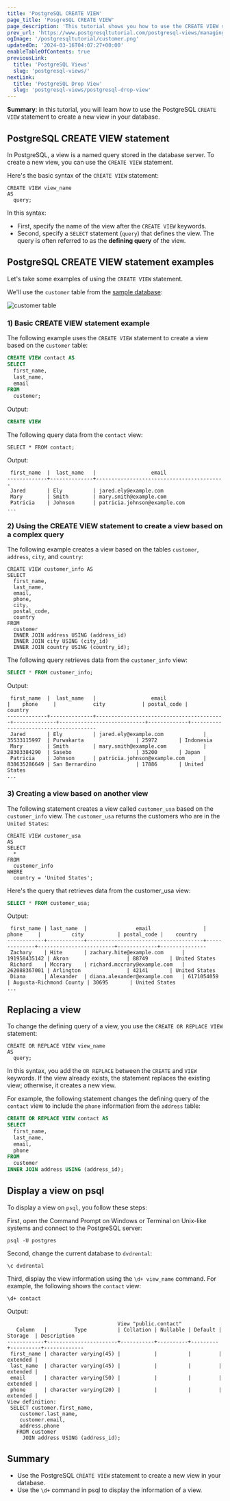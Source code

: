 ```yaml
---
title: 'PostgreSQL CREATE VIEW'
page_title: 'PosgreSQL CREATE VIEW'
page_description: 'This tutorial shows you how to use the CREATE VIEW statement to create a new view in your database.'
prev_url: 'https://www.postgresqltutorial.com/postgresql-views/managing-postgresql-views/'
ogImage: '/postgresqltutorial/customer.png'
updatedOn: '2024-03-16T04:07:27+00:00'
enableTableOfContents: true
previousLink:
  title: 'PostgreSQL Views'
  slug: 'postgresql-views/'
nextLink:
  title: 'PostgreSQL Drop View'
  slug: 'postgresql-views/postgresql-drop-view'
---
```


**Summary**: in this tutorial, you will learn how to use the PostgreSQL `CREATE VIEW` statement to create a new view in your database.

## PostgreSQL CREATE VIEW statement

In PostgreSQL, a view is a named query stored in the database server. To create a new view, you can use the `CREATE VIEW` statement.

Here's the basic syntax of the `CREATE VIEW` statement:

```phpsql
CREATE VIEW view_name
AS
  query;
```

In this syntax:

- First, specify the name of the view after the `CREATE VIEW` keywords.
- Second, specify a `SELECT` statement (`query`) that defines the view. The query is often referred to as the **defining query** of the view.

## PostgreSQL CREATE VIEW statement examples

Let's take some examples of using the `CREATE VIEW` statement.

We'll use the `customer` table from the [sample database](../postgresql-getting-started/postgresql-sample-database):

![customer table](/postgresqltutorial/customer.png)

### 1\) Basic CREATE VIEW statement example

The following example uses the `CREATE VIEW` statement to create a view based on the `customer` table:

```sql
CREATE VIEW contact AS
SELECT
  first_name,
  last_name,
  email
FROM
  customer;
```

Output:

```sql
CREATE VIEW
```

The following query data from the `contact` view:

```
SELECT * FROM contact;
```

Output:

```text
 first_name  |  last_name   |                  email
-------------+--------------+------------------------------------------
 Jared       | Ely          | jared.ely@example.com
 Mary        | Smith        | mary.smith@example.com
 Patricia    | Johnson      | patricia.johnson@example.com
...
```

### 2\) Using the CREATE VIEW statement to create a view based on a complex query

The following example creates a view based on the tables `customer`, `address`, `city`, and `country`:

```
CREATE VIEW customer_info AS
SELECT
  first_name,
  last_name,
  email,
  phone,
  city,
  postal_code,
  country
FROM
  customer
  INNER JOIN address USING (address_id)
  INNER JOIN city USING (city_id)
  INNER JOIN country USING (country_id);
```

The following query retrieves data from the `customer_info` view:

```sql
SELECT * FROM customer_info;
```

Output:

```
 first_name  |  last_name   |                  email                   |    phone     |            city            | postal_code |                country
-------------+--------------+------------------------------------------+--------------+----------------------------+-------------+---------------------------------------
 Jared       | Ely          | jared.ely@example.com             | 35533115997  | Purwakarta                 | 25972       | Indonesia
 Mary        | Smith        | mary.smith@example.com            | 28303384290  | Sasebo                     | 35200       | Japan
 Patricia    | Johnson      | patricia.johnson@example.com      | 838635286649 | San Bernardino             | 17886       | United States
...
```

### 3\) Creating a view based on another view

The following statement creates a view called `customer_usa` based on the `customer_info` view. The `customer_usa` returns the customers who are in the `United States`:

```
CREATE VIEW customer_usa
AS
SELECT
  *
FROM
  customer_info
WHERE
  country = 'United States';
```

Here's the query that retrieves data from the customer_usa view:

```sql
SELECT * FROM customer_usa;
```

Output:

```
 first_name | last_name  |                email                 |    phone     |          city           | postal_code |    country
------------+------------+--------------------------------------+--------------+-------------------------+-------------+---------------
 Zachary    | Hite       | zachary.hite@example.com      | 191958435142 | Akron                   | 88749       | United States
 Richard    | Mccrary    | richard.mccrary@example.com   | 262088367001 | Arlington               | 42141       | United States
 Diana      | Alexander  | diana.alexander@example.com   | 6171054059   | Augusta-Richmond County | 30695       | United States
...
```

## Replacing a view

To change the defining query of a view, you use the `CREATE OR REPLACE VIEW` statement:

```
CREATE OR REPLACE VIEW view_name
AS
  query;
```

In this syntax, you add the `OR REPLACE` between the `CREATE` and `VIEW` keywords. If the view already exists, the statement replaces the existing view; otherwise, it creates a new view.

For example, the following statement changes the defining query of the `contact` view to include the `phone` information from the `address` table:

```sql
CREATE OR REPLACE VIEW contact AS
SELECT
  first_name,
  last_name,
  email,
  phone
FROM
  customer
INNER JOIN address USING (address_id);
```

## Display a view on psql

To display a view on `psql`, you follow these steps:

First, open the Command Prompt on Windows or Terminal on Unix\-like systems and connect to the PostgreSQL server:

```
psql -U postgres
```

Second, change the current database to `dvdrental`:

```
\c dvdrental
```

Third, display the view information using the `\d+ view_name` command. For example, the following shows the `contact` view:

```
\d+ contact
```

Output:

```
                                    View "public.contact"
   Column   |         Type          | Collation | Nullable | Default | Storage  | Description
------------+-----------------------+-----------+----------+---------+----------+-------------
 first_name | character varying(45) |           |          |         | extended |
 last_name  | character varying(45) |           |          |         | extended |
 email      | character varying(50) |           |          |         | extended |
 phone      | character varying(20) |           |          |         | extended |
View definition:
 SELECT customer.first_name,
    customer.last_name,
    customer.email,
    address.phone
   FROM customer
     JOIN address USING (address_id);

```

## Summary

- Use the PostgreSQL `CREATE VIEW` statement to create a new view in your database.
- Use the `\d+` command in psql to display the information of a view.
